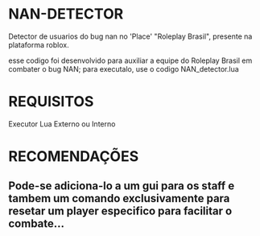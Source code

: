 # NAN-DETECTOR
Detector de usuarios do bug nan no 'Place' "Roleplay Brasil", presente na plataforma roblox.

esse codigo foi desenvolvido para auxiliar a equipe do Roleplay Brasil em combater o bug NAN;
para executalo, use o codigo NAN_detector.lua

# REQUISITOS
Executor Lua Externo ou Interno

# RECOMENDAÇÕES
## Pode-se adiciona-lo a um gui para os staff e tambem um comando exclusivamente para resetar um player especifico para facilitar o combate...
